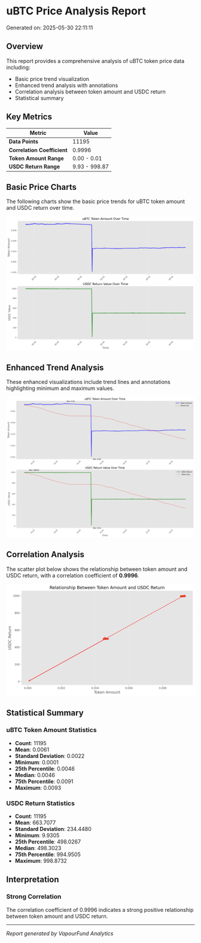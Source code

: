 # uBTC Price Analysis Report

Generated on: 2025-05-30 22:11:11

## Overview

This report provides a comprehensive analysis of uBTC token price data including:
- Basic price trend visualization
- Enhanced trend analysis with annotations
- Correlation analysis between token amount and USDC return
- Statistical summary

## Key Metrics

| Metric | Value |
|--------|-------|
| **Data Points** | 11195 |
| **Correlation Coefficient** | 0.9996 |
| **Token Amount Range** | 0.00 - 0.01 |
| **USDC Return Range** | 9.93 - 998.87 |

## Basic Price Charts

The following charts show the basic price trends for uBTC token amount and USDC return over time.

![uBTC Basic Price Charts](https://raw.githubusercontent.com/VaporFund/weekly-reports/main/chart_images/uBTC_price_charts.png)

## Enhanced Trend Analysis

These enhanced visualizations include trend lines and annotations highlighting minimum and maximum values.

![uBTC Enhanced Trend Charts](https://raw.githubusercontent.com/VaporFund/weekly-reports/main/chart_images/uBTC_price_charts_with_trend.png)

## Correlation Analysis

The scatter plot below shows the relationship between token amount and USDC return, with a correlation coefficient of **0.9996**.

![uBTC Correlation Analysis](https://raw.githubusercontent.com/VaporFund/weekly-reports/main/chart_images/uBTC_relationship_chart.png)

## Statistical Summary

### uBTC Token Amount Statistics
- **Count**: 11195
- **Mean**: 0.0061
- **Standard Deviation**: 0.0022
- **Minimum**: 0.0001
- **25th Percentile**: 0.0046
- **Median**: 0.0046
- **75th Percentile**: 0.0091
- **Maximum**: 0.0093

### USDC Return Statistics
- **Count**: 11195
- **Mean**: 663.7077
- **Standard Deviation**: 234.4480
- **Minimum**: 9.9305
- **25th Percentile**: 498.0267
- **Median**: 498.3023
- **75th Percentile**: 994.9505
- **Maximum**: 998.8732

## Interpretation

### Strong Correlation

The correlation coefficient of 0.9996 indicates a strong positive relationship between token amount and USDC return.

---

*Report generated by VapourFund Analytics*
